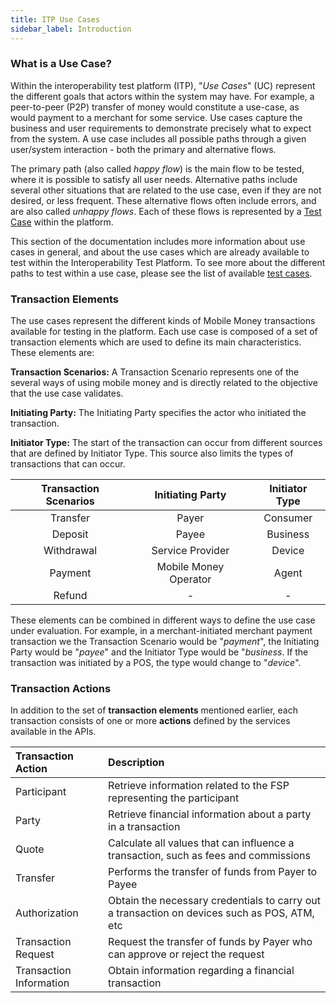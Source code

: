 ```yaml
---
title: ITP Use Cases
sidebar_label: Introduction
---
```


### What is a Use Case? 

Within the interoperability test platform (ITP), "_Use Cases_" (UC) represent
the different goals that actors within the system may have. For example, a
peer-to-peer (P2P) transfer of money would constitute a use-case, as would
payment to a merchant for some service. Use cases capture the business and user
requirements to demonstrate precisely what to expect from the system. A use case
includes all possible paths through a given user/system interaction - both the
primary and alternative flows.

The primary path (also called _happy flow_) is the main flow to be tested, where
it is possible to satisfy all user needs. Alternative paths include several
other situations that are related to the use case, even if they are not desired,
or less frequent. These alternative flows often include errors, and are also
called _unhappy flows_. Each of these flows is represented by a
[Test Case](/testcases/list) within the platform.

This section of the documentation includes more information about use cases in
general, and about the use cases which are already available to test within the
Interoperability Test Platform. To see more about the different paths to test
within a use case, please see the list of available
[test cases](/testcases/list).

### Transaction Elements

The use cases represent the different kinds of Mobile Money transactions
available for testing in the platform. Each use case is composed of a set of
transaction elements which are used to define its main characteristics. These
elements are:

**Transaction Scenarios:** A Transaction Scenario represents one of the several
ways of using mobile money and is directly related to the objective that the use
case validates.

**Initiating Party:** The Initiating Party specifies the actor who initiated the
transaction.

**Initiator Type:** The start of the transaction can occur from different
sources that are defined by Initiator Type. This source also limits the types of
transactions that can occur.

| Transaction Scenarios |   Initiating Party    | Initiator Type |
| :-------------------: | :-------------------: | :------------: |
|       Transfer        |         Payer         |    Consumer    |
|        Deposit        |         Payee         |    Business    |
|      Withdrawal       |   Service Provider    |     Device     |
|        Payment        | Mobile Money Operator |     Agent      |
|        Refund         |           -           |       -        |

These elements can be combined in different ways to define the use case under
evaluation. For example, in a merchant-initiated merchant payment transaction we
the Transaction Scenario would be "_payment_", the Initiating Party would be
"_payee_" and the Initiator Type would be "_business_. If the transaction was
initiated by a POS, the type would change to "_device_".

### Transaction Actions

In addition to the set of **transaction elements** mentioned earlier, each
transaction consists of one or more **actions** defined by the services
available in the APIs.

| Transaction Action      | Description                                                                                  |
| :---------------------- | :------------------------------------------------------------------------------------------- |
| Participant             | Retrieve information related to the FSP representing the participant                         |
| Party                   | Retrieve financial information about a party in a transaction                                |
| Quote                   | Calculate all values that can influence a transaction, such as fees and commissions          |
| Transfer                | Performs the transfer of funds from Payer to Payee                                           |
| Authorization           | Obtain the necessary credentials to carry out a transaction on devices such as POS, ATM, etc |
| Transaction Request     | Request the transfer of funds by Payer who can approve or reject the request                 |
| Transaction Information | Obtain information regarding a financial transaction                                         |
